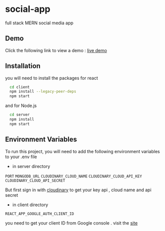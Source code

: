# social-app
full stack MERN social media app 


## Demo
Click the following link to view a demo : [live demo](https://memories-hamzamak.vercel.app)

## Installation

you will need to install the packages for react
```bash
  cd client
  npm install --legacy-peer-deps
  npm start 
```
and for Node.js
```bash
  cd server
  npm install 
  npm start 
```

    
## Environment Variables

To run this project, you will need to add the following environment variables to your .env file
- in server directory

`PORT` 
`MONGODB_URL`
`CLOUDINARY_CLOUD_NAME`
`CLOUDINARY_CLOUD_API_KEY`
`CLOUDINARY_CLOUD_API_SECRET`

But first sign in with [cloudinary](https://cloudinary.com/) to get your key api , cloud name and api secret

- in client directory

`REACT_APP_GOOGLE_AUTH_CLIENT_ID` 

you need to get your client ID from Google console . visit the [site](https://console.cloud.google.com/)

